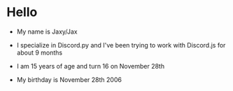 # Hello


- My name is Jaxy/Jax

- I specialize in Discord.py and I've been trying to work with Discord.js for about 9 months

- I am 15 years of age and turn 16 on November 28th

- My birthday is November 28th 2006

